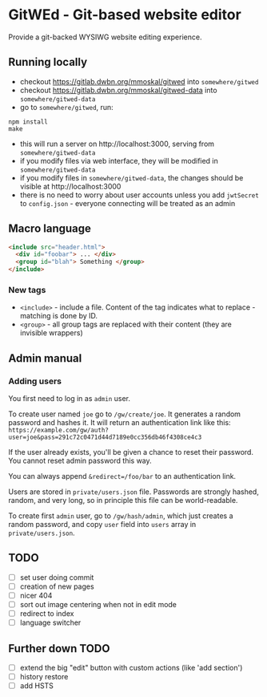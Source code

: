 # GitWEd - Git-based website editor

Provide a git-backed WYSIWG website editing experience.

## Running locally

* checkout https://gitlab.dwbn.org/mmoskal/gitwed into `somewhere/gitwed`
* checkout https://gitlab.dwbn.org/mmoskal/gitwed-data into `somewhere/gitwed-data`
* go to `somewhere/gitwed`, run:
```
npm install
make
```
* this will run a server on http://localhost:3000, serving from `somewhere/gitwed-data`
* if you modify files via web interface, they will be modified in `somewhere/gitwed-data`
* if you modify files in `somewhere/gitwed-data`, the changes should be visible at http://localhost:3000
* there is no need to worry about user accounts unless you add `jwtSecret` to `config.json` - everyone connecting will be treated as an admin

## Macro language

```html
<include src="header.html">
  <div id="foobar"> ... </div>
  <group id="blah"> Something </group>
</include>
```

### New tags

* `<include>` - include a file. Content of the tag indicates what to replace - matching is done by ID.
* `<group>` - all group tags are replaced with their content (they are invisible wrappers)


## Admin manual

### Adding users

You first need to log in as `admin` user.

To create user named `joe` go to `/gw/create/joe`. It generates a random password and hashes it.
It will return an authentication link like this:
`https://example.com/gw/auth?user=joe&pass=291c72c0471d44d7189e0cc356db46f4308ce4c3`

If the user already exists, you'll be given a chance to reset their password. You cannot reset admin 
password this way.

You can always append `&redirect=/foo/bar` to an authentication link.

Users are stored in `private/users.json` file. Passwords are strongly hashed, random, and very long,
so in principle this file can be world-readable.

To create first `admin` user, go to `/gw/hash/admin`, which just creates a random password, 
and copy `user` field into `users` array in `private/users.json`.


## TODO

* [ ] set user doing commit
* [ ] creation of new pages
* [ ] nicer 404
* [ ] sort out image centering when not in edit mode
* [ ] redirect to index
* [ ] language switcher

## Further down TODO

* [ ] extend the big "edit" button with custom actions (like 'add section')
* [ ] history restore
* [ ] add HSTS
